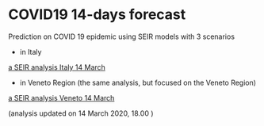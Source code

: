 # COVID19 14-days forecast
Prediction on COVID 19 epidemic using SEIR models with 3 scenarios

- in Italy

[a SEIR analysis Italy 14 March](draft_analysis_Italy.md)

- in Veneto Region (the same analysis, but focused on the Veneto Region)

[a SEIR analysis Veneto 14 March](draft_analysis_Veneto.md)


(analysis updated on 14 March 2020, 18.00 )
